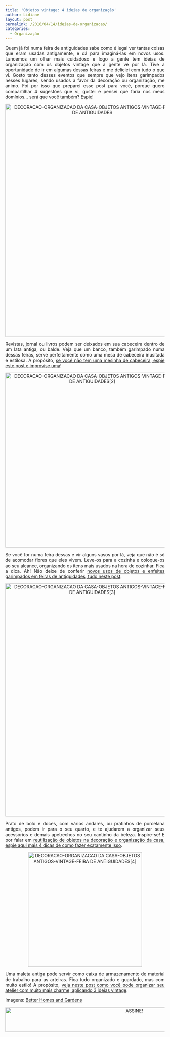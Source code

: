 ```yaml
---
title: 'Objetos vintage: 4 ideias de organização'
author: Lidiane
layout: post
permalink: /2016/04/14/ideias-de-organizacao/
categories:
  - Organização
---
```

<p align="justify">
  Quem já foi numa feira de antiguidades sabe como é legal ver tantas coisas que eram usadas antigamente, e dá para imaginá-las em novos usos. Lancemos um olhar mais cuidadoso e logo a gente tem ideias de organização com os objetos vintage que a gente vê por lá. Tive a oportunidade de ir em algumas dessas feiras e me deliciei com tudo o que vi. Gosto tanto desses eventos que sempre que vejo itens garimpados nesses lugares, sendo usados a favor da decoração ou organização, me animo. Foi por isso que preparei esse post para você, porque quero compartilhar 4 sugestões que vi, gostei e pensei que faria nos meus domínios… será que você também? Espie!
</p>

<p align="center">
  <img class="alignnone size-full wp-image-12382" src="https://www.trololodemulher.com.br/2016/04/DECORACAO-ORGANIZACAO-DA-CASA-OBJETOS-ANTIGOS-VINTAGE-FEIRA-DE-ANTIGUIDADES.jpg" alt="DECORACAO-ORGANIZACAO DA CASA-OBJETOS ANTIGOS-VINTAGE-FEIRA DE ANTIGUIDADES" width="550" height="733" />
</p>

<p align="justify">
  Revistas, jornal ou livros podem ser deixados em sua cabeceira dentro de um lata antiga, ou balde. Veja que um banco, também garimpado numa dessas feiras, serve perfeitamente como uma mesa de cabeceira inusitada e estilosa. A propósito, <a href="http://www.trololodemulher.com.br/2013/05/08/moveis-quarto/" target="_blank" rel="noopener noreferrer">se você não tem uma mesinha de cabeceira, espie este post e improvise uma</a>!
</p>

<p align="center">
  <img class="alignnone size-full wp-image-12383" src="https://www.trololodemulher.com.br/2016/04/DECORACAO-ORGANIZACAO-DA-CASA-OBJETOS-ANTIGOS-VINTAGE-FEIRA-DE-ANTIGUIDADES2.jpg" alt="DECORACAO-ORGANIZACAO DA CASA-OBJETOS ANTIGOS-VINTAGE-FEIRA DE ANTIGUIDADES[2]" width="550" height="550" />
</p>

<p align="justify">
  Se você for numa feira dessas e vir alguns vasos por lá, veja que não é só de acomodar flores que eles vivem. Leve-os para a cozinha e coloque-os ao seu alcance, organizando os itens mais usados na hora de cozinhar. Fica a dica. Ah! Não deixe de conferir <a href="http://www.trololodemulher.com.br/2012/08/27/objeto-enfeite-decoracao/" target="_blank" rel="noopener noreferrer">novos usos de objetos e enfeites garimpados em feiras de antiguidades, tudo neste post</a>.
</p>

<p align="center">
  <img class="alignnone size-full wp-image-12386" src="https://www.trololodemulher.com.br/2016/04/DECORACAO-ORGANIZACAO-DA-CASA-OBJETOS-ANTIGOS-VINTAGE-FEIRA-DE-ANTIGUIDADES3.jpg" alt="DECORACAO-ORGANIZACAO DA CASA-OBJETOS ANTIGOS-VINTAGE-FEIRA DE ANTIGUIDADES[3]" width="550" height="733" />
</p>

<p align="justify">
  Prato de bolo e doces, com vários andares, ou pratinhos de porcelana antigos, podem ir para o seu quarto, e te ajudarem a organizar seus acessórios e demais apetrechos no seu cantinho da beleza. Inspire-se! E por falar em <a href="http://www.decoracaodacasa.com/objetos-decoracao-organizacao/" target="_blank" rel="noopener noreferrer">reutilização de objetos na decoração e organização da casa, espie aqui mais 4 dicas de como fazer exatamente isso</a>.
</p>

<p align="center">
  <img class="alignnone size-full wp-image-12387" src="https://www.trololodemulher.com.br/2016/04/DECORACAO-ORGANIZACAO-DA-CASA-OBJETOS-ANTIGOS-VINTAGE-FEIRA-DE-ANTIGUIDADES4.jpg" alt="DECORACAO-ORGANIZACAO DA CASA-OBJETOS ANTIGOS-VINTAGE-FEIRA DE ANTIGUIDADES[4]" width="360" height="360" />
</p>

<p align="justify">
  Uma maleta antiga pode servir como caixa de armazenamento de material de trabalho para as arteiras. Fica tudo organizado e guardado, mas com muito estilo! A propósito, <a href="http://www.trololodemulher.com.br/2011/07/18/ideias-vintage-organizacao/" target="_blank" rel="noopener noreferrer">veja neste post como você pode organizar seu atelier com muito mais charme, aplicando 3 ideias vintage</a>.
</p>

<p align="justify">
  Imagens: <a href="http://www.bhg.com/" target="_blank" rel="noopener noreferrer">Better Homes and Gardens</a>
</p>

<p align="center">
  <a href="http://feedburner.google.com/fb/a/mailverify?uri=blogBichaFemea&loc=en_US" target="_blank" rel="noopener noreferrer"><img class="alignnone size-full wp-image-10439" src="https://www.trololodemulher.com.br/2014/09/ASSINE.png" alt="ASSINE!" width="800" height="78" /></a>
</p>

<p align="justify">